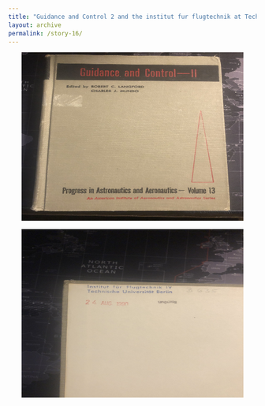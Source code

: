 ```yaml
---
title: "Guidance and Control 2 and the institut fur flugtechnik at Technische Universitat Berlin"
layout: archive
permalink: /story-16/
---
```

<p align="center">
    <img width="450" height="342" src='/images/GNC.jpg'>
</p>

<p align="center">
    <img width="450" height="342" src='/images/german.jpg'>
</p>
